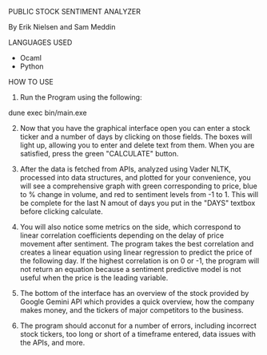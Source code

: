 PUBLIC STOCK SENTIMENT ANALYZER

By Erik Nielsen and Sam Meddin

LANGUAGES USED
- Ocaml
- Python

HOW TO USE
1) Run the Program using the following:

dune exec bin/main.exe

2) Now that you have the graphical interface open you can enter a stock ticker and a number of days by clicking on those fields. The boxes will light up, allowing you to enter and delete text from them. When you are satisfied, press the green "CALCULATE" button.

3) After the data is fetched from APIs, analyzed using Vader NLTK, processed into data structures, and plotted for your convenience, you will see a comprehensive graph with green corresponding to price, blue to % change in volume, and red to sentiment levels from -1 to 1. This will be complete for the last N amout of days you put in the "DAYS" textbox before clicking calculate. 

4) You will also notice some metrics on the side, which correspond to linear correlation coefficients depending on the delay of price movement after sentiment. The program takes the best correlation and creates a linear equation using linear regression to predict the price of the following day. If the highest correlation is on 0 or -1, the program will not return an equation because a sentiment predictive model is not useful when the price is the leading variable. 

5) The bottom of the interface has an overview of the stock provided by Google Gemini API which provides a quick overview, how the company makes money, and the tickers of major competitors to the business.

6) The program should acconut for a number of errors, including incorrect stock tickers, too long or short of a timeframe entered, data issues with the APIs, and more.